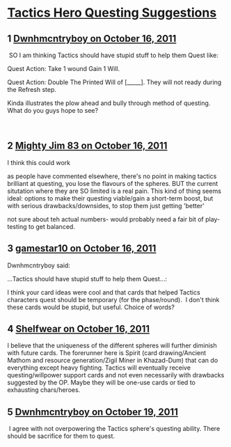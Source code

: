 # [Tactics Hero Questing Suggestions](https://community.fantasyflightgames.com/topic/54819-tactics-hero-questing-suggestions/)

## 1 [Dwnhmcntryboy on October 16, 2011](https://community.fantasyflightgames.com/topic/54819-tactics-hero-questing-suggestions/?do=findComment&comment=542712)

 SO I am thinking Tactics should have stupid stuff to help them Quest like:

Quest Action: Take 1 wound Gain 1 Will. 

Quest Action: Double The Printed Will of [_____]. They will not ready during the Refresh step.

Kinda illustrates the plow ahead and bully through method of questing. What do you guys hope to see?

 

## 2 [Mighty Jim 83 on October 16, 2011](https://community.fantasyflightgames.com/topic/54819-tactics-hero-questing-suggestions/?do=findComment&comment=542731)

I think this could work

as people have commented elsewhere, there's no point in making tactics brilliant at questing, you lose the flavours of the spheres. BUT the current situtation where they are SO limited is a real pain. This kind of thing seems ideal: options to make their questing viable/gain a short-term boost, but with serious drawbacks/downsides, to stop them just getting 'better'

not sure about teh actual numbers- would probably need a fair bit of play-testing to get balanced.

## 3 [gamestar10 on October 16, 2011](https://community.fantasyflightgames.com/topic/54819-tactics-hero-questing-suggestions/?do=findComment&comment=542774)

Dwnhmcntryboy said:

...Tactics should have stupid stuff to help them Quest...: 



I think your card ideas were cool and that cards that helped Tactics characters quest should be temporary (for the phase/round).  I don't think these cards would be stupid, but useful. Choice of words?

## 4 [Shelfwear on October 16, 2011](https://community.fantasyflightgames.com/topic/54819-tactics-hero-questing-suggestions/?do=findComment&comment=542870)

I believe that the uniqueness of the different spheres will further diminish with future cards. The forerunner here is Spirit (card drawing/Ancient Mathom and resource generation/Zigil Miner in Khazad-Dum) that can do everything except heavy fighting. Tactics will eventually receive questing/willpower support cards and not even necessarily with drawbacks suggested by the OP. Maybe they will be one-use cards or tied to exhausting chars/heroes.

## 5 [Dwnhmcntryboy on October 19, 2011](https://community.fantasyflightgames.com/topic/54819-tactics-hero-questing-suggestions/?do=findComment&comment=544362)

 I agree with not overpowering the Tactics sphere's questing ability. There should be sacrifice for them to quest.

